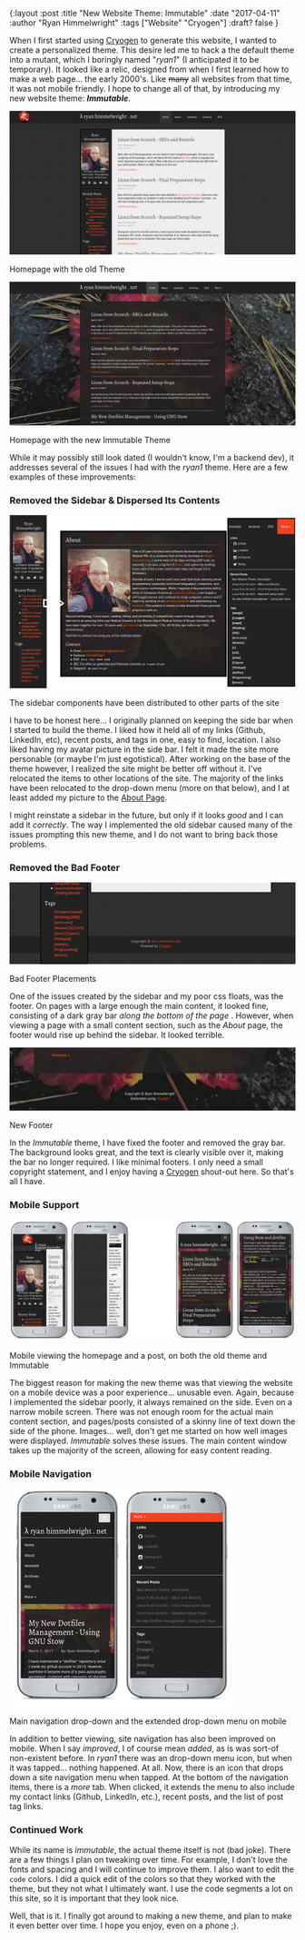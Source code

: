 {:layout :post
:title  "New Website Theme: Immutable"
:date "2017-04-11"
:author "Ryan Himmelwright"
:tags ["Website" "Cryogen"]
:draft? false
}

When I first started using [Cryogen](http://cryogenweb.org) to generate this website, I wanted to create a personalized theme. This desire led me to hack a the default theme into a mutant, which I boringly named "<i>ryan1</i>" (I anticipated it to be temporary). It looked like a relic, designed from when I first learned how to make a web page... the early 2000's. Like ~~many~~ all websites from that time, it was not mobile friendly. I hope to change all of that, by introducing my new website theme: <b><i>Immutable</i></b>.

<!-- more -->

[![Homepage with old ryan1 Theme](../../img/posts/New-Theme-Immutable/ryan1-home.png)](../../img/posts/New-Theme-Immutable/ryan1-home.png)
<div id="caption">Homepage with the old Theme</div>

[![Homepage with Immutable Theme](../../img/posts/New-Theme-Immutable/immutable-home.png)](../../img/posts/New-Theme-Immutable/immutable-home.png)
<div id="caption">Homepage with the new Immutable Theme</div>

While it may possibly still look dated (I wouldn't know, I'm a backend dev), it addresses several of the issues I had with the *ryan1* theme. Here are a few examples of these improvements:

### Removed the Sidebar & Dispersed Its Contents

[<img src="../../img/posts/New-Theme-Immutable/sidebar-changes.png">](../../img/posts/New-Theme-Immutable/sidebar-changes.png)
<div id="caption">The sidebar components have been distributed to other parts of the site</div>

I have to be honest here... I originally planned on keeping the side bar when I started to build the theme. I liked how it held all of my links (Github, LinkedIn, etc), recent posts, and tags in one, easy to find, location. I also liked having my avatar picture in the side bar. I felt it made the site more personable (or maybe I'm just egotistical). After working on the base of the theme however, I realized the site might be better off without it. I've relocated the items to other locations of the site. The majority of the links have been relocated to the drop-down menu (more on that  below), and I at least added my picture to the [About Page](../../pages/about/). 

I might reinstate a sidebar in the future, but only if it looks *good* and I can add it *correctly*. The way I implemented the old sidebar caused many of the issues prompting this new theme, and I do not want to bring back those problems.

### Removed the Bad Footer
[<img src="../../img/posts/New-Theme-Immutable/ryan1-bad-footer.png">](../../img/posts/New-Theme-Immutable/ryan1-bad-footer.png)
<div id="caption">Bad Footer Placements</div>

One of the issues created by the sidebar and my poor css floats, was the footer. On pages with a large enough the main content, it looked fine, consisting of a dark gray bar *along the bottom of the page* . However, when viewing a page with a small content section, such as the *About* page, the footer would rise up behind the sidebar. It looked terrible.

[<img src="../../img/posts/New-Theme-Immutable/immutable-footer.png">](../../img/posts/New-Theme-Immutable/immutable-footer.png)
<div id="caption">New Footer</div>

In the *Immutable* theme, I have fixed the footer and removed the gray bar. The background looks great, and the text is clearly visible over it, making the bar no longer required. I like minimal footers. I only need a small copyright statement, and I enjoy having a [Cryogen](http://cryogenweb.org) shout-out here. So that's all I have.

### Mobile Support
[<img src="../../img/posts/New-Theme-Immutable/mobile-changes.png">](../../img/posts/New-Theme-Immutable/mobile-changes.png)
<div id="caption">Mobile viewing the homepage and a post, on both the old theme and Immutable</div>

The biggest reason for making the new theme was that viewing the website on a mobile device was a poor experience... unusable even. Again, because I implemented the sidebar poorly, it always remained on the side. Even on a narrow mobile screen. There was not enough room for the actual main content section, and pages/posts consisted of a skinny line of text down the side of the phone. Images... well, don't get me started on how well images were displayed. *Immutable* solves these issues. The main content window takes up the majority of the screen, allowing for easy content reading. 

### Mobile Navigation
[<img src="../../img/posts/New-Theme-Immutable/mobile-menu.png">](../../img/posts/New-Theme-Immutable/mobile-menu.png)
<div id="caption">Main navigation drop-down and the extended drop-down menu on mobile</div>

In addition to better viewing, site navigation has also been improved on mobile. When I say *improved*, I of course mean *added*, as is was sort-of non-existent before. In *ryan1* there was an drop-down menu icon, but when it was tapped... nothing happened. At all. Now, there is an icon that drops down a site navigation menu when tapped. At the bottom of the navigation items, there is a *more* tab. When clicked, it extends the menu to also include my contact links (Github, LinkedIn, etc.), recent posts, and the list of post tag links.

### Continued Work
While its name is *immutable*, the actual theme itself is not (bad joke). There are a few things I plan on tweaking over time. For example, I don't love the fonts and spacing and I will continue to improve them. I also want to edit the `code` colors. I did a quick edit of the colors so that they worked with the theme, but they not what I ultimately want. I use the code segments a lot on this site, so it is important that they look nice.

Well, that is it. I finally got around to making a new theme, and plan to make it even better over time. I hope you enjoy, even on a phone ;).